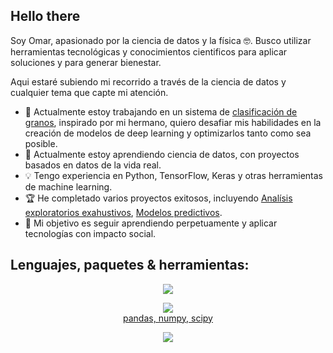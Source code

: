 ## Hello there 

Soy Omar, apasionado por la ciencia de datos y la física 🤓. Busco utilizar herramientas tecnológicas y conocimientos cientificos  para aplicar soluciones y para generar bienestar.

Aqui estaré subiendo mi recorrido a través de la ciencia de datos y cualquier tema que capte mi atención.

- 🔭 Actualmente estoy trabajando en un sistema de [clasificación de granos](https://github.com/Omarciano19/Grain_Clasification), inspirado por mi hermano, quiero desafiar mis habilidades en la creación de modelos de deep learning y optimizarlos tanto como sea posible.
- 🌱 Actualmente estoy aprendiendo ciencia de datos, con proyectos basados en datos de la vida real.
- 💡 Tengo experiencia en Python, TensorFlow, Keras y otras herramientas de machine learning.
- 🏆 He completado varios proyectos exitosos, incluyendo [Analísis exploratorios exahustivos](https://github.com/Omarciano19/Tripleten_Projects/tree/main/Sprint_6), [Modelos predictivos](https://github.com/Omarciano19/Tripleten_Projects/tree/main/Sprint_9).
- 🎯 Mi objetivo es seguir aprendiendo perpetuamente y aplicar tecnologías con impacto social.
## Lenguajes, paquetes \& herramientas:
<p align="center">
  <a href="https://skillicons.dev">
    <img src="https://skillicons.dev/icons?i=python,c,cpp,mysql,scala" /> <br>
  </a>
</p>
<p align="center">
  <a href="https://skillicons.dev">
    <img src="https://skillicons.dev/icons?i=tensorflow,sklearn,opencv" /> <br>
    pandas, numpy, scipy
  </a>
</p>
<p align="center">
  <a href="https://skillicons.dev">
    <img src="https://skillicons.dev/icons?i=git,github,vscode,regex,latex" />
</p>



    
    
<!--
**Omarciano19/Omarciano19** is a ✨ _special_ ✨ repository because its `README.md` (this file) appears on your GitHub profile.

Here are some ideas to get you started:

- 🔭 I’m currently working on ...
- 🌱 I’m currently learning ...
- 👯 I’m looking to collaborate on ...
- 🤔 I’m looking for help with ...
- 💬 Ask me about ...
- 📫 How to reach me: ...
- 😄 Pronouns: ...
- ⚡ Fun fact: ...
-->
